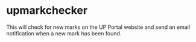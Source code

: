 # upmarkchecker
This will check for new marks on the UP Portal website and send an email notification when a new mark has been found.
